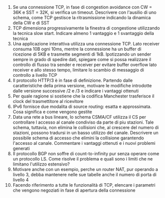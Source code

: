 1. Se una connessione TCP, in fase di congestion avoidance con CW = 36K e SST = 32K, si verifica un timeout. Descrivere con l'ausilio di uno schema, come TCP gestisce la ritrasmissione indicando la dinamica della CW e di SST
2. TCP dimensiona progressivamente la finestra di congestione utilizzando la tecnica slow start. Indicare almeno 1 vantaggio e 1 svantaggio della tecnica
3. Una applicazione interattiva utilizza una connessione TCP. Lato receiver consuma 10B ogni 10ms, mentre la connessione ha un buffer di ricezione di 5KB e trasmette segmenti di 1kB. Ipotizzando un sender sempre in grado di spedire dati, spiegare come si possa realizzare il controllo di flusso tra sender e receiver per evitare buffer overflow lato receiver e allo stesso tempo, limitare lo scambio di messaggio di controllo a livello TCP
4. Il protocollo HTTP/3 è in fase di definizione. Partendo dalle caratteristiche della prima versione, motivare le modifiche introdotte dalle versione successive /2 e /3 e indicare i vantaggi ottenuti
5. Per quale ragione si sostiene che la codifica Manchester trasferisce il clock del trasmettitore al ricevitore
6. IPv6 fornisce due modalita di source routing: esatta e approssimata. Cosa significa e come vengono gestite
7. Data una rete a bus lineare, lo schema CSMA/CF utilizza il CS per controllare l accesso al canale condiviso da parte di piu stazioni. Tale schema, tuttavia, non elimina le collisioni che, al crescere del numero di stazioni, possono tradursi in un basso utilizzo del canale. Descrivere un possibile schema di accesso che elimini la collisione garantendo l'accesso al canale. Commentare i vantaggi ottenuti e i nuovi problemi generati
8. Il protocollo BGP non soffre di count-to-infinity pur senza operare come un protocollo LS. Come risolve il problema e quali sono i limiti che ne limitano l'utilizzo estensivo?
9. Motivare anche con un esempio, perche un router NAT, pur operando a livello 3, debba mantenere nelle sue tabelle anche il numero di porta di livello 4
10. Facendo riferimento a tutte le funzionalità di TCP, elencare i parametri che vengono negoziati in fase di apertura della connessione 